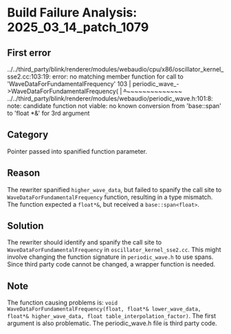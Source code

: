 # Build Failure Analysis: 2025_03_14_patch_1079

## First error

../../third_party/blink/renderer/modules/webaudio/cpu/x86/oscillator_kernel_sse2.cc:103:19: error: no matching member function for call to 'WaveDataForFundamentalFrequency'
  103 |   periodic_wave_->WaveDataForFundamentalFrequency(
      |   ~~~~~~~~~~~~~~~~^~~~~~~~~~~~~~~~~~~~~~~~~~~~~~~
../../third_party/blink/renderer/modules/webaudio/periodic_wave.h:101:8: note: candidate function not viable: no known conversion from 'base::span<float>' to 'float *&' for 3rd argument

## Category
Pointer passed into spanified function parameter.

## Reason
The rewriter spanified `higher_wave_data`, but failed to spanify the call site to `WaveDataForFundamentalFrequency` function, resulting in a type mismatch. The function expected a `float*&`, but received a `base::span<float>`.

## Solution
The rewriter should identify and spanify the call site to `WaveDataForFundamentalFrequency` in `oscillator_kernel_sse2.cc`. This might involve changing the function signature in `periodic_wave.h` to use spans. Since third party code cannot be changed, a wrapper function is needed.

## Note
The function causing problems is:
`void WaveDataForFundamentalFrequency(float, float*& lower_wave_data, float*& higher_wave_data, float table_interpolation_factor)`.
The first argument is also problematic.
The periodic_wave.h file is third party code.